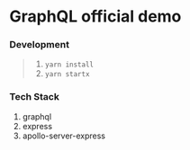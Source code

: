 # GraphQL official demo

### Development

> 1. `yarn install`
> 2. `yarn startx`

### Tech Stack

1. graphql
2. express
3. apollo-server-express
